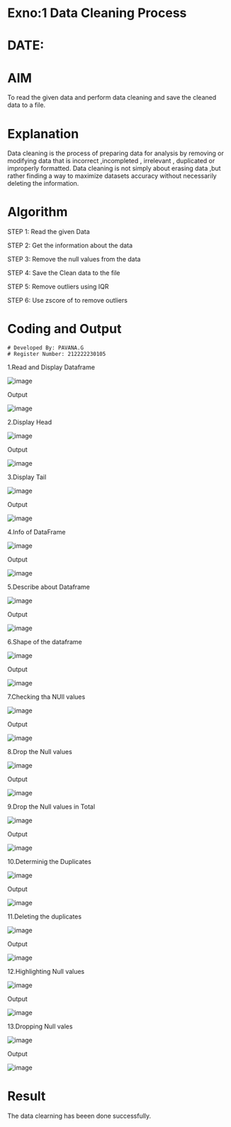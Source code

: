 
# Exno:1 Data Cleaning Process
# DATE:

# AIM
To read the given data and perform data cleaning and save the cleaned data to a file.

# Explanation
Data cleaning is the process of preparing data for analysis by removing or modifying data that is incorrect ,incompleted , irrelevant , duplicated or improperly formatted. Data cleaning is not simply about erasing data ,but rather finding a way to maximize datasets accuracy without necessarily deleting the information.

# Algorithm
STEP 1: Read the given Data

STEP 2: Get the information about the data

STEP 3: Remove the null values from the data

STEP 4: Save the Clean data to the file

STEP 5: Remove outliers using IQR

STEP 6: Use zscore of to remove outliers

# Coding and Output
```
# Developed By: PAVANA.G
# Register Number: 212222230105
```

1.Read and Display Dataframe

![image](https://github.com/gpavana/exno1/assets/118787343/38da1b93-91d9-494a-abeb-75efb10b1a86)


Output

![image](https://github.com/gpavana/exno1/assets/118787343/1cae4c3e-f427-4a7c-b2d8-61fdc52105e0)


2.Display Head

![image](https://github.com/gpavana/exno1/assets/118787343/caa31537-d2a7-4c71-be40-2f391cd22217)


Output

![image](https://github.com/gpavana/exno1/assets/118787343/c3ebbbc1-8ae0-4971-a67f-d7798640faf1)


3.Display Tail

![image](https://github.com/gpavana/exno1/assets/118787343/374806ea-e3b2-41a5-94eb-ed5c74051146)


Output

![image](https://github.com/gpavana/exno1/assets/118787343/ef811f8f-bb43-4de1-879f-2e10ee47331d)


4.Info of DataFrame

![image](https://github.com/gpavana/exno1/assets/118787343/a31eaa16-0662-4599-9903-a4f3c40c325a)


Output

![image](https://github.com/gpavana/exno1/assets/118787343/29c79af8-d6fe-4ee5-bc4b-df7c717f9781)


5.Describe about Dataframe

![image](https://github.com/gpavana/exno1/assets/118787343/9d144305-0d6e-4517-af1a-5d2efd10f164)


Output

![image](https://github.com/gpavana/exno1/assets/118787343/ccd1f18b-48e8-49fa-b17c-d3be24633213)


6.Shape of the dataframe

![image](https://github.com/gpavana/exno1/assets/118787343/90e6e04f-4792-4673-8385-933e42c688ef)


Output

![image](https://github.com/gpavana/exno1/assets/118787343/b1c813d1-2a1e-48e1-99c7-72f61e3d9a46)


7.Checking tha NUll values

![image](https://github.com/gpavana/exno1/assets/118787343/3f1051fa-8d2d-43ea-8ea9-85c931e9b5b2)


Output

![image](https://github.com/gpavana/exno1/assets/118787343/f9241165-26da-4e19-af06-4001028b6e98)


8.Drop the Null values

![image](https://github.com/gpavana/exno1/assets/118787343/16451f9e-f18e-4e95-963d-fff97e4a758f)


Output

![image](https://github.com/gpavana/exno1/assets/118787343/b0c8fe12-227a-48bf-99f4-3278214bef82)

9.Drop the Null values in Total

![image](https://github.com/gpavana/exno1/assets/118787343/15ab7c7a-3856-45e9-907d-f4dace21e9d4)


Output

![image](https://github.com/gpavana/exno1/assets/118787343/ebd919b2-5f5d-474b-b35f-2d2206fe2ca5)


10.Determinig the Duplicates

![image](https://github.com/gpavana/exno1/assets/118787343/046ee1e7-aa5e-4005-a3bd-15c08a77a49f)


Output

![image](https://github.com/gpavana/exno1/assets/118787343/345da162-c29f-4296-9fc4-028af586fb0b)

11.Deleting the duplicates

![image](https://github.com/gpavana/exno1/assets/118787343/c9eeea58-9634-4785-bc19-dc2e3cd88a5d)


Output

![image](https://github.com/gpavana/exno1/assets/118787343/996fb66c-a303-443f-a198-bd57b41179c6)


12.Highlighting Null values

![image](https://github.com/gpavana/exno1/assets/118787343/22d4eb1f-6bd1-4e24-a2af-ca2f37b10e58)


Output

![image](https://github.com/gpavana/exno1/assets/118787343/e7545a26-e34b-4e71-a5ee-7453ce713904)


13.Dropping Null vales

![image](https://github.com/gpavana/exno1/assets/118787343/a7a9ce50-485c-447c-9477-82b557a7e1ec)


Output

![image](https://github.com/gpavana/exno1/assets/118787343/9fc71dc7-05d5-4035-a55e-09e1f198b156)


# Result
The data clearning has beeen done successfully.

         
